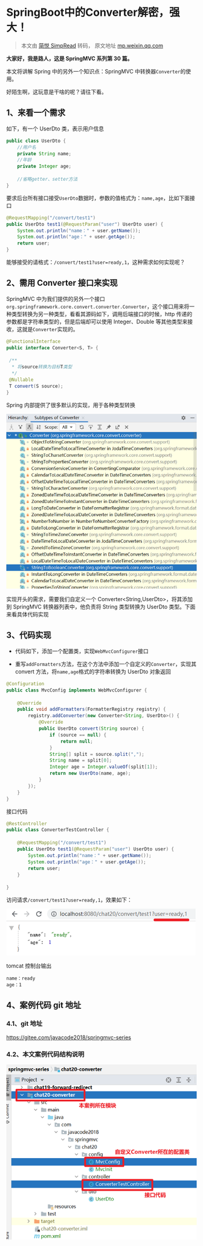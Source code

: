 # SpringBoot中的Converter解密，强大！

> 本文由 [简悦 SimpRead](http://ksria.com/simpread/) 转码， 原文地址 [mp.weixin.qq.com](https://mp.weixin.qq.com/s?__biz=MzA5MTkxMDQ4MQ==&mid=2648944077&idx=1&sn=a206f0b46eb6d400359107623a407225&chksm=886235f3bf15bce565692c397c5ca2e3c2500a935b640506894dfd999cf5cc95c0455cea3078&scene=178&cur_album_id=1873497824336658435#rd)

**大家好，我是路人，这是 SpringMVC 系列第 30 篇。**

本文将讲解 Spring 中的另外一个知识点：SpringMVC 中转换器`Converter`的使用。

好陌生啊，这玩意是干啥的呢？请往下看。

1、来看一个需求
--------

如下，有一个 UserDto 类，表示用户信息

```java
public class UserDto {
    //用户名
    private String name;
    //年龄
    private Integer age;

    //省略getter、setter方法
}
```

要求后台所有接口接受`UserDto`数据时，参数的值格式为：`name,age`，比如下面接口

```java
@RequestMapping("/convert/test1")
public UserDto test1(@RequestParam("user") UserDto user) {
    System.out.println("name：" + user.getName());
    System.out.println("age：" + user.getAge());
    return user;
}
```

能够接受的请格式：`/convert/test1?user=ready,1`，这种需求如何实现呢？

2、需用 Converter 接口来实现
--------------------

SpringMVC 中为我们提供的另外一个接口`org.springframework.core.convert.converter.Converter`，这个接口用来将一种类型转换为另一种类型，看看其源码如下，调用后端接口的时候，http 传递的参数都是字符串类型的，但是后端却可以使用 Integer、Double 等其他类型来接收，这就是`Converter`实现的。

```java
@FunctionalInterface
public interface Converter<S, T> {

 /**
  * 将source转换为目标T类型
  */
 @Nullable
 T convert(S source);
}
```

Spring 内部提供了很多默认的实现，用于各种类型转换

![](./assets/640-1720010260489-35.png)

实现开头的需求，需要我们自定义一个 Converter<String,UserDto>，将其添加到 SpringMVC 转换器列表中，他负责将 String 类型转换为 UserDto 类型。下面来看具体代码实现

3、代码实现
------

*   代码如下，添加一个配置类，实现`WebMvcConfigurer`接口
    
*   重写`addFormatters`方法，在这个方法中添加一个自定义的`Converter`，实现其 convert 方法，将`name,age`格式的字符串转换为 UserDto 对象返回
    

```java
@Configuration
public class MvcConfig implements WebMvcConfigurer {

    @Override
    public void addFormatters(FormatterRegistry registry) {
        registry.addConverter(new Converter<String, UserDto>() {
            @Override
            public UserDto convert(String source) {
                if (source == null) {
                    return null;
                }
                String[] split = source.split(",");
                String name = split[0];
                Integer age = Integer.valueOf(split[1]);
                return new UserDto(name, age);
            }
        });
    }
}
```

接口代码

```java
@RestController
public class ConverterTestController {

    @RequestMapping("/convert/test1")
    public UserDto test1(@RequestParam("user") UserDto user) {
        System.out.println("name：" + user.getName());
        System.out.println("age：" + user.getAge());
        return user;
    }

}
```

访问请求`/convert/test1?user=ready,1`，效果如下：

![](./assets/640-1720010260490-36.png)

tomcat 控制台输出

```
name：ready
age：1
```

4、案例代码 git 地址
-------------

### 4.1、git 地址

https://gitee.com/javacode2018/springmvc-series



### 4.2、本文案例代码结构说明

![](./assets/640-1720010260490-37.png)

